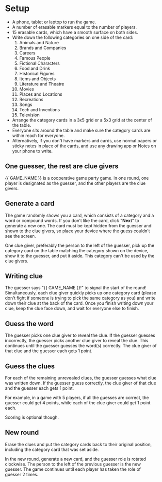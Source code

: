 # Setup

- A phone, tablet or laptop to run the game.
- A number of erasable markers equal to the number of players.
- 15 erasable cards, which have a smooth surface on both sides.
- Write down the following categories on one side of the card:
  1. Animals and Nature
  1. Brands and Companies
  1. Careers
  1. Famous People
  1. Fictional Characters
  1. Food and Drink
  1. Historical Figures
  1. Items and Objects
  1. Literature and Theatre
  1. Movies
  1. Places and Locations
  1. Recreations
  1. Songs
  1. Tech and Inventions
  1. Television
- Arrange the category cards in a 3x5 grid or a 5x3 grid at the center of the table.
- Everyone sits around the table and make sure the category cards are within reach for everyone.
- Alternatively, if you don't have markers and cards, use normal papers or sticky notes in place of the cards, and use any drawing app or Notes on your phone to write.

## One guesser, the rest are clue givers

{{ GAME_NAME }} is a cooperative game party game. In one round, one player is designated as the guesser, and the other players are the clue givers.

## Generate a card

The game randomly shows you a card, which consists of a category and a word or compound words. If you don't like the card, click "<b>Next</b>" to generate a new one. The card must be kept hidden from the guesser and shown to the clue givers, so place your device where the guess couldn't see the screen.

One clue giver, preferably the person to the left of the guesser, pick up the category card on the table matching the category shown on the device, show it to the guesser, and put it aside. This category can't be used by the clue givers.

## Writing clue

The guesser says "{{ GAME_NAME }}!" to signal the start of the round! Simultaneously, each clue giver quickly picks up one category card (please don't fight if someone is trying to pick the same category as you) and write down their clue at the back of the card. Once you finish writing down your clue, keep the clue face down, and wait for everyone else to finish.

## Guess the word

The guesser picks one clue giver to reveal the clue. If the guesser guesses incorrectly, the guesser picks another clue giver to reveal the clue. This continues until the guesser guesses the word(s) correctly. The clue giver of that clue and the guesser each gets 1 point.

## Guess the clues

For each of the remaining unrevealed clues, the guesser guesses what clue was written down. If the guesser guess correctly, the clue giver of that clue and the guesser each gets 1 point.

For example, in a game with 5 players, if all the guesses are correct, the guesser could get 4 points, while each of the clue giver could get 1 point each.

Scoring is optional though.

## New round

Erase the clues and put the category cards back to their original position, including the category card that was set aside.

In the new round, generate a new card, and the guesser role is rotated clockwise. The person to the left of the previous guesser is the new guesser. The game continues until each player has taken the role of guesser 2 times.

